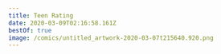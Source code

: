 ```yaml
---
title: Teen Rating
date: 2020-03-09T02:16:58.161Z
bestOf: true
image: /comics/untitled_artwork-2020-03-07t215640.920.png
---
```

